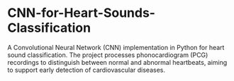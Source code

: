 # CNN-for-Heart-Sounds-Classification
A Convolutional Neural Network (CNN) implementation in Python for heart sound classification. The project processes phonocardiogram (PCG) recordings to distinguish between normal and abnormal heartbeats, aiming to support early detection of cardiovascular diseases.

